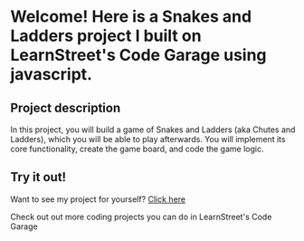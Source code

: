 
Welcome! Here is a Snakes and Ladders project I built on LearnStreet's Code Garage using javascript.
===============================================================================================================

Project description
-------------------------

In this project, you will build a game of Snakes and Ladders  (aka Chutes and Ladders), which you will be able to play afterwards. You will implement its core functionality, create the game board, and code the game logic. 

Try it out!
--------------

Want to see my project for yourself? [Click here](http://www.learnstreet.com//view_profile/50c4df9176b99c6a1300283c/project)

Check out out more coding projects you can do in LearnStreet's Code Garage
		